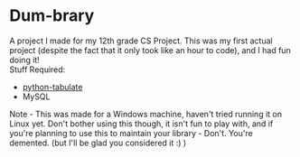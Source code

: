 # Dum-brary
A project I made for my 12th grade CS Project. This was my first actual project (despite the fact that it only took like an hour to code), and I had fun doing it!  
Stuff Required:
- [python-tabulate](https://github.com/astanin/python-tabulate)
- MySQL

Note - This was made for a Windows machine, haven't tried running it on Linux yet. Don't bother using this though, it isn't fun to play with, and if you're planning to use this to maintain your library - Don't. You're demented. (but I'll be glad you considered it :) )
